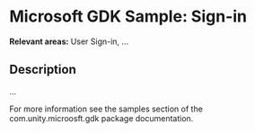 # Microsoft GDK Sample: Sign-in

**Relevant areas:** User Sign-in, ...

## Description
...

For more information see the samples section of the com.unity.microosft.gdk package documentation.